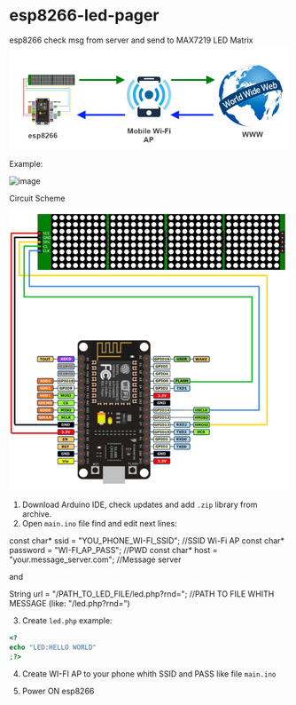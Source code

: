 # esp8266-led-pager
esp8266 check msg from server and send to MAX7219 LED Matrix
![image](https://github.com/sw3nlab/esp8266-led-pager/blob/master/title.png)

Example:

![image](https://github.com/sw3nlab/esp8266-led-pager/blob/master/esp-led-pager.gif)

Circuit Scheme

![image](https://github.com/sw3nlab/esp8266-led-pager/blob/master/pager.png)

1) Download  Arduino IDE, check updates and add `.zip` library from archive.
2) Open `main.ino` file find and edit next lines:

>
const char* ssid = "YOU_PHONE_WI-FI_SSID";    //SSID Wi-Fi AP
const char* password = "WI-FI_AP_PASS";           //PWD
const char* host = "your.message_server.com"; //Message server 

and

String url = "/PATH_TO_LED_FILE/led.php?rnd="; //PATH TO FILE WHITH MESSAGE (like: "/led.php?rnd=")

3) Create `led.php` example:
 ```php
 <?
 echo "LED:HELLO WORLD"
 ;?>
 ```
 
 4) Create WI-FI AP to your phone whith SSID and PASS like file `main.ino`
 
 5) Power ON esp8266
